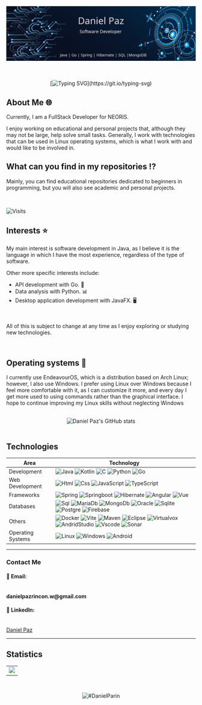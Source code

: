 <div align="center">
  <a href="https://github.com/DanielParin">
  <img src="./Images/BannerGithub.jpg" />
  </a>
 </div>
<br><br>

<div align="center">

[![Typing SVG](https://readme-typing-svg.demolab.com?font=Fira+Code&size=35&duration=2500&pause=1000&color=873AF7&center=true&vCenter=true&width=435&lines=%F0%9F%91%8B%F0%9F%8F%BC+Hello%2C+I'm+Daniel!)](https://git.io/typing-svg)
</div>

## About Me 🌐
Currently, I am a FullStack Developer for NEORIS.

I  enjoy working on educational and personal projects that, although they may not be large, help solve small tasks. Generally, I work
 with technologies that can be used in Linux operating systems, which is what I work with and would like to be involved in.

## What can you find in my repositories ⁉️

Mainly, you can find educational repositories dedicated to beginners in programming, but you will also see academic and personal projects.

<br>

![Visits](https://komarev.com/ghpvc/?username=danielparin&color=blueviolet&style=plastic&abbreviated=true&base=1815)

## Interests ⭐

My main interest is software development in Java, as I believe it is the language in which I have the most experience,
 regardless of the type of software.

Other more specific interests include:

- API development with Go. 📨
- Data analysis with Python. 📊
- Desktop application development with JavaFX. 🖥️

<br>

All of this is subject to change at any time as I enjoy exploring or studying new technologies.

<br>

## Operating systems 💽

I currently use EndeavourOS, which is a distribution based on Arch Linux; however, I also use Windows. I prefer using Linux over Windows 
because I feel more comfortable with it, as I can customize it more, and every day I get more used to using commands rather than the graphical interface. 
I hope to continue improving my Linux skills without neglecting Windows
<br>
<br>

<div align="center">
  <img src="https://github-readme-stats.vercel.app/api?username=danielparin&theme=vue-dark&show_icons=true" alt="Daniel Paz's GitHub stats" />
</div>
<br>

## Technologies

| Area | Technology |
| -- | -- |
| Development | ![Java](https://img.shields.io/badge/java-%23ED8B00.svg?style=for-the-badge&logo=openjdk&logoColor=white) ![Kotlin](https://img.shields.io/badge/Kotlin-0095D5?&style=for-the-badge&logo=kotlin&logoColor=white) ![C](https://img.shields.io/badge/C-00599C?style=for-the-badge&logo=c&logoColor=white) ![Python](https://img.shields.io/badge/Python-FFD43B?style=for-the-badge&logo=python&logoColor=blue) ![Go](https://img.shields.io/badge/Go-00ADD8?style=for-the-badge&logo=go&logoColor=white) |
| Web Development | ![Html](https://img.shields.io/badge/HTML5-E34F26?style=for-the-badge&logo=html5&logoColor=white) ![Css](https://img.shields.io/badge/CSS3-1572B6?style=for-the-badge&logo=css3&logoColor=white) ![JavaScript](https://img.shields.io/badge/JavaScript-323330?style=for-the-badge&logo=javascript&logoColor=F7DF1E) ![TypeScript](https://img.shields.io/badge/TypeScript-007ACC?style=for-the-badge&logo=typescript&logoColor=white) |
| Frameworks | ![Spring](https://img.shields.io/badge/Spring-6DB33F?style=for-the-badge&logo=spring&logoColor=white) ![Springboot](https://img.shields.io/badge/Spring_Boot-6DB33F?style=for-the-badge&logo=spring-boot&logoColor=white) ![Hibernate](https://img.shields.io/badge/Hibernate-59666C?style=for-the-badge&logo=Hibernate&logoColor=white) ![Angular](https://img.shields.io/badge/Angular-DD0031?style=for-the-badge&logo=angular&logoColor=white) ![Vue](https://img.shields.io/badge/Vue%20js-35495E?style=for-the-badge&logo=vuedotjs&logoColor=4FC08D) |
| Databases | ![Sql](https://img.shields.io/badge/MySQL-005C84?style=for-the-badge&logo=mysql&logoColor=white) ![MariaDb](https://img.shields.io/badge/MariaDB-003545?style=for-the-badge&logo=mariadb&logoColor=white) ![MongoDb](https://img.shields.io/badge/MongoDB-4EA94B?style=for-the-badge&logo=mongodb&logoColor=white) ![Oracle](https://img.shields.io/badge/Oracle-F80000?style=for-the-badge&logo=oracle&logoColor=black) ![Sqlite](https://img.shields.io/badge/Sqlite-003B57?style=for-the-badge&logo=sqlite&logoColor=white) ![Postgre](https://img.shields.io/badge/PostgreSQL-316192?style=for-the-badge&logo=postgresql&logoColor=white) ![Firebase](https://img.shields.io/badge/firebase-ffca28?style=for-the-badge&logo=firebase&logoColor=black) |
| Others | ![Docker](https://img.shields.io/badge/Docker-2CA5E0?style=for-the-badge&logo=docker&logoColor=white) ![Vite](https://img.shields.io/badge/Vite-B73BFE?style=for-the-badge&logo=vite&logoColor=FFD62E) ![Maven](https://img.shields.io/badge/apache_maven-C71A36?style=for-the-badge&logo=apachemaven&logoColor=white) ![Eclipse](https://img.shields.io/badge/Eclipse-2C2255?style=for-the-badge&logo=eclipse&logoColor=white) ![Virtualvox](https://img.shields.io/badge/VirtualBox-21416b?style=for-the-badge&logo=VirtualBox&logoColor=white) ![AndridStudio](https://img.shields.io/badge/Android_Studio-3DDC84?style=for-the-badge&logo=android-studio&logoColor=white) ![Vscode](https://img.shields.io/badge/VSCode-0078D4?style=for-the-badge&logo=visual%20studio%20code&logoColor=white) ![Sonar](https://img.shields.io/badge/SonarLint-CB2029?style=for-the-badge&logo=sonarlint&logoColor=white)  |
| Operating Systems | ![Linux](https://img.shields.io/badge/Linux-FCC624?style=for-the-badge&logo=linux&logoColor=black) ![Windows](https://img.shields.io/badge/Windows-0078D6?style=for-the-badge&logo=windows&logoColor=white) ![Android](https://img.shields.io/badge/Android-3DDC84?style=for-the-badge&logo=android&logoColor=white) |

---

### Contact Me

<div style="text-align: justify;">
    <p><h4>📩 Email:</h4><br> <strong>danielpazrincon.w@gmail.com</strong></p>
    <p><h4>📜 LinkedIn:</h4><br><a href="https://www.linkedin.com/in/daniel-paz-rincon/" target="_blank">Daniel Paz</a></p>
</div>

---

## Statistics

<div align="center">
    <table>
        <tr>
            <td>
                <a href="https://wakatime.com">
                    <img src="https://wakatime.com/share/@304a5ba2-078f-45e9-a898-1a691a3e493a/1731e29a-5a50-4c96-a6a2-930b2d601da1.svg" height="350" />
                </a>
            </td>
        </tr>
    </table>
</div>

<br>

<p align="center">
<img width="40%" src="https://github-readme-stats.vercel.app/api/top-langs?username=DanielParin&show_icons=true&theme=dracula&title_color=ff8000&text_color=ffffff&bg_color=6a6a6a&locale=en&layout=compact&hide_border=true" alt="#DanielParin" />

<br>
<br>
<br>
